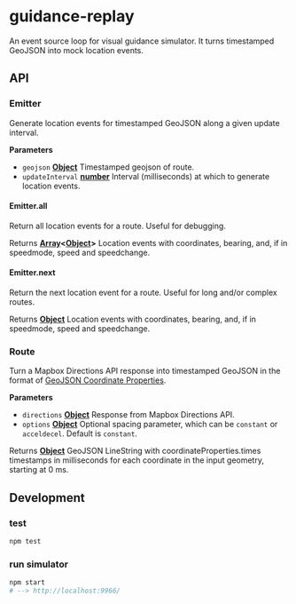 # guidance-replay

An event source loop for visual guidance simulator. It turns timestamped GeoJSON into mock location events.


## API

### Emitter

Generate location events for timestamped GeoJSON along a given update interval.

**Parameters**

-   `geojson` **[Object](https://developer.mozilla.org/en-US/docs/Web/JavaScript/Reference/Global_Objects/Object)** Timestamped geojson of route.
-   `updateInterval` **[number](https://developer.mozilla.org/en-US/docs/Web/JavaScript/Reference/Global_Objects/Number)** Interval (milliseconds) at which to generate location events.

#### Emitter.all

Return all location events for a route. Useful for debugging.

Returns **[Array](https://developer.mozilla.org/en-US/docs/Web/JavaScript/Reference/Global_Objects/Array)&lt;[Object](https://developer.mozilla.org/en-US/docs/Web/JavaScript/Reference/Global_Objects/Object)>** Location events with coordinates, bearing, and, if in speedmode, speed and speedchange.

#### Emitter.next

Return the next location event for a route. Useful for long and/or complex routes.

Returns **[Object](https://developer.mozilla.org/en-US/docs/Web/JavaScript/Reference/Global_Objects/Object)** Location events with coordinates, bearing, and, if in speedmode, speed and speedchange.


### Route

Turn a Mapbox Directions API response into timestamped GeoJSON in the format of [GeoJSON Coordinate Properties](https://github.com/mapbox/geojson-coordinate-properties).

**Parameters**

-   `directions` **[Object](https://developer.mozilla.org/en-US/docs/Web/JavaScript/Reference/Global_Objects/Object)** Response from Mapbox Directions API.
-   `options` **[Object](https://developer.mozilla.org/en-US/docs/Web/JavaScript/Reference/Global_Objects/Object)** Optional spacing parameter, which can be `constant` or `acceldecel`. Default is `constant`.

Returns **[Object](https://developer.mozilla.org/en-US/docs/Web/JavaScript/Reference/Global_Objects/Object)** GeoJSON LineString with coordinateProperties.times timestamps in milliseconds for each coordinate in the input geometry, starting at 0 ms.


## Development

### test

```sh
npm test
```

### run simulator

```sh
npm start
# --> http://localhost:9966/
```
